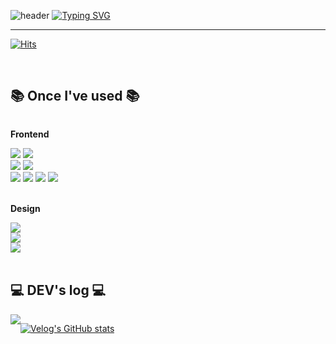 ![header](https://capsule-render.vercel.app/api?type=waving&color=0:06cbaf,50:66d98c,100:3b76e3&height=150)
[![Typing SVG](https://readme-typing-svg.herokuapp.com?font=Fugaz+One&size=45&pause=1000&color=65D9B5FF&center=true&random=false&width=1000&height=80&lines=Welcome+to+Kyung_Min+GitHub%F0%9F%91%8B)](https://git.io/typing-svg)

---

[![Hits](https://hits.seeyoufarm.com/api/count/incr/badge.svg?url=https%3A%2F%2Fgithub.com%2Fkyungmim&count_bg=%2306CBAF&title_bg=%23555555&icon=&icon_color=%23E7E7E7&title=GitHub&edge_flat=false)](https://hits.seeyoufarm.com)

<br>


## 📚 Once I've used 📚
<div style="display:flex; flex-direction:column; align-items:flex-start;">
    <p><strong>Frontend</strong></p>
    <div>
        <img src="https://img.shields.io/badge/javascript-F7DF1E?style=for-the-badge&logo=javascript&logoColor=black"> 
        <img src="https://img.shields.io/badge/typescript-3178C6?style=for-the-badge&logo=typescript&logoColor=black"> 
<br/>
        <img src="https://img.shields.io/badge/react-61DAFB?style=for-the-badge&logo=react&logoColor=black">
        <img src="https://img.shields.io/badge/nextjs-000000?style=for-the-badge&logo=nextdotjs&logoColor=white">
<br/>
        <img src="https://img.shields.io/badge/html5-E34F26?style=for-the-badge&logo=html5&logoColor=white">
        <img src="https://img.shields.io/badge/css-1572B6?style=for-the-badge&logo=css3&logoColor=white">
        <img src="https://img.shields.io/badge/tailwindcss-06B6D4?style=for-the-badge&logo=tailwindcss&logoColor=white">
        <img src="https://img.shields.io/badge/sass-CC6699?style=for-the-badge&logo=sass&logoColor=white">
    </div>
  <br>
    <p><strong>Design</strong></p>
  <img src="https://img.shields.io/badge/figma-F24E1E?style=for-the-badge&logo=figma&logoColor=white"/>
  <img src="https://img.shields.io/badge/photoshop-31A8FF?style=for-the-badge&logo=adobephotoshop&logoColor=black"/>
  <img src="https://img.shields.io/badge/illustrator-FF9A00?style=for-the-badge&logo=adobeillustrator&logoColor=black"/>
    <div>
</div>
<br>
</div>

## 💻 DEV's log 💻
<div style="display:flex; flex-direction:row;">
     <div style="text-align: left;"> <a href=https://velog.io/@kyungmim/posts> <img src="https://img.shields.io/badge/Velog-20C997?style=for-the-badge&logo=Velog&logoColor=white&link=https://velog.io/@kyungmim/posts"> </a></div>
  
 [![Velog's GitHub stats](https://velog-readme-stats.vercel.app/api?name=kyungmim)](https://github.com/kyungmim/velog-readme-stats)

</div>
